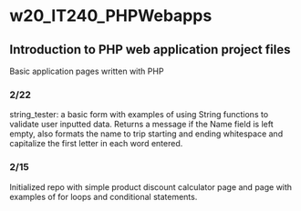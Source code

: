 # w20_IT240_PHPWebapps

## Introduction to PHP web application project files 
Basic application pages written with PHP 

### 2/22
string_tester: a basic form with examples of using String functions to validate user inputted data. Returns a message if the Name field is left empty, also formats the name to trip starting and ending whitespace and capitalize the first letter in each word entered. 

### 2/15
Initialized repo with simple product discount calculator page and page with examples of for loops and conditional statements.
